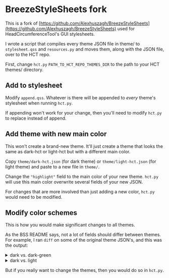 # BreezeStyleSheets fork

This is a fork of [https://github.com/Alexhuszagh/BreezeStyleSheets](https://github.com/Alexhuszagh/BreezeStyleSheets) used for HeadCircumferenceTool's GUI stylesheets.

I wrote a script that compiles every theme JSON file in theme/ to `stylesheet.qss` and `resources.py` and moves them, along with the JSON file, over to the HCT repo.

First, change `hct.py` `PATH_TO_HCT_REPO_THEMES_DIR` to the path to your HCT themes/ directory.

## Add to stylesheet

Modify `append.qss`. Whatever is there will be appended to *every* theme's stylesheet when running `hct.py`.

If appending won't work for your change, then you'll need to modify `hct.py` to replace instead of append.

## Add theme with new main color

This won't create a brand-new theme. It'll just create a theme that looks the same as dark-hct or light-hct but with a different main color.

Copy `theme/dark-hct.json` (for dark theme) or `theme/light-hct.json` (for light theme) and paste to a new file in `theme/`.

Change the `"highlight"` field to the main color of your new theme. `hct.py` will use this main color overwrite several fields of your new JSON.

For changes that are more involved than just adding a new color, `hct.py` would need to be modified.

## Modify color schemes

This is how you would make significant changes to all themes.

As the BSS README says, not a lot of fields should differ between themes. For example, I ran `diff` on some of the original theme JSON's, and this was the output:

<details>
    <summary>dark vs. dark-green</summary>

```bash
❯ diff theme/dark.json theme/dark-green.json
8,10c8,10
<     "highlight": "#3daee9",
<     "highlight:dark": "#2a79a3",
<     "highlight:alternate": "#2f88b7",
---
>     "highlight": "#33b833",
>     "highlight:dark": "#2b992b",
>     "highlight:alternate": "#1f991f",
15,16c15,16
<     "view:checked": "#334e5e",
<     "view:hover": "rgba(61, 173, 232, 0.1)",
---
>     "view:checked": "#325c32",
>     "view:hover": "rgba(63, 232, 63, 0.1)",
28c28
<     "slider:foreground": "#3daee9",
---
>     "slider:foreground": "#33b833",
31c31
<     "checkbox:light": "#58d3ff",
---
>     "checkbox:light": "#40e640",
33c33
<     "scrollbar:hover": "#3daee9",
---
>     "scrollbar:hover": "#33b833",
```
</details>

<details>
    <summary>dark vs. light</summary>

```bash
❯ diff theme/dark.json theme/light.json
4,41c4,41
<     "foreground": "#eff0f1",
<     "foreground:light": "#ffffff",
<     "background": "#31363b",
<     "background:alternate": "#31363b",
<     "highlight": "#3daee9",
<     "highlight:dark": "#2a79a3",
<     "highlight:alternate": "#2f88b7",
<     "midtone": "#76797c",
<     "midtone:light": "#b0b0b0",
<     "midtone:dark": "#626568",
<     "midtone:hover": "#8a8d8f",
<     "view:checked": "#334e5e",
<     "view:hover": "rgba(61, 173, 232, 0.1)",
<     "toolbar:horizontal:background": "#31363b",
<     "toolbar:vertical:background": "#31363b",
<     "view:corner": "#31363b",
<     "view:header:border": "#76797c",
<     "view:header": "#31363b",
<     "view:border": "#31363b",
<     "view:background": "#1d2023",
<     "text:background": "#1d2023",
<     "tab:background:selected": "#31363b",
<     "tab:background": "#2c3034",
<     "tree": "#afafaf",
<     "slider:foreground": "#3daee9",
<     "slider:handle:background": "#1d2023",
<     "menu:disabled": "#76797c",
<     "checkbox:light": "#58d3ff",
<     "checkbox:disabled": "#c8c9ca",
<     "scrollbar:hover": "#3daee9",
<     "scrollbar:background": "#1d2023",
<     "scrollbar:background:hover": "#76797c",
<     "button:background": "#31363b",
<     "button:background:pressed": "#454a4f",
<     "button:border": "#76797c",
<     "button:checked": "#626568",
<     "button:disabled": "#454545",
<     "close:hover": "#eff0f1",
---
>     "foreground": "#31363b",
>     "foreground:light": "#272b2f",
>     "background": "#eff0f1",
>     "background:alternate": "#eaebec",
>     "highlight": "rgba(51, 164, 223, 0.5)",
>     "highlight:dark": "rgba(45, 147, 200, 0.5)",
>     "highlight:alternate": "rgba(71, 184, 243, 0.6)",
>     "midtone": "#bab9b8",
>     "midtone:light": "#bab9b8",
>     "midtone:dark": "rgba(106, 105, 105, 0.7)",
>     "midtone:hover": "#787876",
>     "view:checked": "#b9dae7",
>     "view:hover": "rgba(61, 173, 232, 0.2)",
>     "toolbar:horizontal:background": "#eff0f1",
>     "toolbar:vertical:background": "#eff0f1",
>     "view:corner": "#eff0f1",
>     "view:header": "#eff0f1",
>     "view:header:border": "#bab9b8",
>     "view:border": "#bab9b8",
>     "view:background": "#eff0f1",
>     "text:background": "#eff0f1",
>     "tab:background:selected": "#eff0f1",
>     "tab:background": "#d9d8d7",
>     "tree": "#4b4b4b",
>     "slider:foreground": "#3daef3",
>     "slider:handle:background": "#eff0f1",
>     "menu:disabled": "#bab9b8",
>     "checkbox:light": "#272b2f",
>     "checkbox:disabled": "#6a6e71",
>     "scrollbar:hover": "rgba(51, 164, 223, 0.8)",
>     "scrollbar:background": "#eff0f1",
>     "scrollbar:background:hover": "#c7c7c6",
>     "button:background": "#eaebec",
>     "button:background:pressed": "#bedfec",
>     "button:border": "#bab9b8",
>     "button:checked": "#c7c7c6",
>     "button:disabled": "#b4b4b4",
>     "close:hover": "#31363b",
43c43
<     "dock:background": "#31363b",
---
>     "dock:background": "#eaebec",
45,48c45,48
<     "critical": "#80404a",
<     "information": "#406880",
<     "question": "#634d80",
<     "warning": "#99995C"
---
>     "critical": "#ff8c9f",
>     "information": "#8cd5ff",
>     "question": "#c08cff",
>     "warning": "#ffff8c"
```
</details>

But if you really want to change the themes, then you would do so in `hct.py`.
